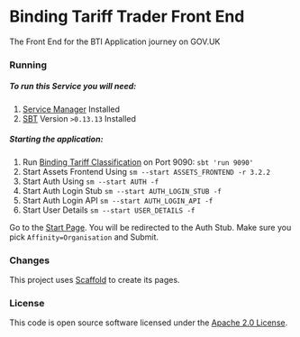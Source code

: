 
# Binding Tariff Trader Front End

The Front End for the BTI Application journey on GOV.UK


### Running

##### To run this Service you will need:

1) [Service Manager](https://github.com/hmrc/service-manager) Installed
2) [SBT](https://www.scala-sbt.org) Version `>0.13.13` Installed

##### Starting the application:

1) Run [Binding Tariff Classification](https://github.com/hmrc/binding-tariff-classification) on Port 9090: `sbt 'run 9090'`
2) Start Assets Frontend Using `sm --start ASSETS_FRONTEND -r 3.2.2`
3) Start Auth Using `sm --start AUTH -f`
4) Start Auth Login Stub `sm --start AUTH_LOGIN_STUB -f`
5) Start Auth Login API `sm --start AUTH_LOGIN_API -f`
6) Start User Details `sm --start USER_DETAILS -f`

Go to the [Start Page](http://localhost:9000/binding-tariff-trader-frontend/registeredAddressForEori).
You will be redirected to the Auth Stub. Make sure you pick `Affinity=Organisation` and Submit.

### Changes

This project uses [Scaffold](https://github.com/hmrc/hmrc-frontend-scaffold.g8) to create its pages.

### License

This code is open source software licensed under the [Apache 2.0 License]("http://www.apache.org/licenses/LICENSE-2.0.html").
